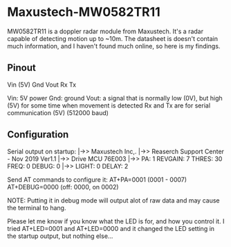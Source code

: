 # Maxustech-MW0582TR11

MW0582TR11 is a doppler radar module from Maxustech.
It's a radar capable of detecting motion up to ~10m. The datasheet is doesn't contain much information, and I haven't found much online, so here is my findings.
## Pinout
Vin (5V)
Gnd
Vout
Rx
Tx

Vin: 5V power
Gnd: ground
Vout: a signal that is normally low (0V), but high (5V) for some time when movement is detected
Rx and Tx are for serial communication (5V) (512000 baud)

## Configuration

Serial output on startup:
|->> Maxustech Inc,.
|->> Reaserch Support Center - Nov 2019  Ver1.1
|->> Drive MCU 76E003
|->> PA: 1  REVGAIN: 7  THRES: 30  FREQ: 0  DEBUG: 0 
|->> LIGHT:  0  DELAY:  2

Send AT commands to configure it:
AT+PA=0001 (0001 - 0007)
AT+DEBUG=0000 (off: 0000, on 0002)

NOTE: Putting it in debug mode will output alot of raw data and may cause the terminal to hang.

Please let me know if you know what the LED is for, and how you control it. I tried AT+LED=0001 and AT+LED=0000 and it changed the LED setting in the startup output, but nothing else...
